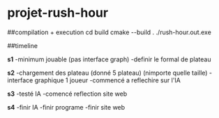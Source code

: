 # projet-rush-hour

##compilation + execution
cd build
cmake --build .
./rush-hour.out.exe

##timeline

**s1**
-minimum jouable (pas interface graph)
-definir le formal de plateau

**s2**
-chargement des plateau  (donné 5 plateau) (nimporte quelle taille)
-interface graphique 1 joueur
-commencé a reflechire sur l'IA

**s3**
-testé IA
-comencé reflection site web

**s4**
-finir IA
-finir programe
-finir site web

